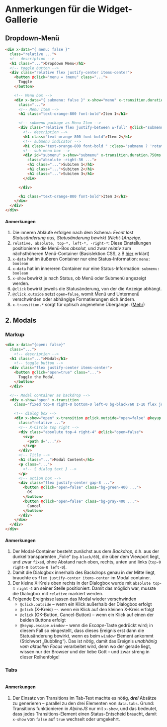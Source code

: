 # Anmerkungen für die Widget-Gallerie

## Dropdown-Menü

```html
<div x-data="{ menu: false }"
  class="relative ...">
  <!-- description -->
  <h1 class="...">Dropdown Menu</h1>
  <!-- toggle button -->
  <div class="relative flex justify-center items-center">
    <button @click="menu = !menu" class="...">
      Toggle
    </button>

    <!-- Menu box -->
    <div x-data="{ submenu: false }" x-show="menu" x-transition.duration.750ms @click.outside="menu=false"
      class="...">
      <!-- Menu Item -->
      <h1 class="text-orange-800 font-bold">Item 1</h1>

      <!-- submenu package as Menu Item -->
      <div class="relative flex justify-between w-full" @click="submenu=!submenu">
        <!-- description -->
        <h1 class="text-orange-800 font-bold">Item 2</h1>
        <!-- submenu indicator -->
        <h1 class="text-orange-800 font-bold " :class="submenu ? 'rotate-90' : ''">&gt;</h1>
        <!-- sub menu box -->
        <div id="submenu" x-show="submenu" x-transition.duration.750ms
          class="absolute -right-36 ...">
          <h1 class="...">Subitem 1</h1>
          <h1 class="...">Subitem 2</h1>
          <h1 class="...">Subitem 3</h1>
        </div>

      </div>

      <h1 class="text-orange-800 font-bold">Item 3</h1>
    </div>
  </div>
</div>
```

#### Anmerkungen

1. Die inneren Abläufe erfolgen nach dem Schema: _Event löst Statusänderung
   aus, Statusänderung bewirkt (Nicht-)Anzeige._
0. `relative, absolute, top-*, left-*, -right-*`: Diese Einstellungen
   positionieren die Menü-Box _absolut,_ und zwar _relativ_ zum nächsthöheren
   Menü-Container (Basislektion CSS, z.B
   [hier](https://www.youtube.com/playlist?list=PL4cUxeGkcC9hudKGi5o5UiWuTAGbxiLTh)
   erklärt)
0. `x-data` hat im äußeren Container nur eine Status-Information: `menu: boolean`
0. `x-data` hat im innereren Container nur eine Status-Information: `submenu: boolean`
0. `x-show` bewirkt je nach Status, ob Menü oder Submenü angezeigt werden.
0. `@click` bewirkt jeweils die Statusänderung, von der die Anzeige abhängt.
0. `@click.outside` setzt `open=false`, womit Menü und Untermenü verschwinden
   oder abhängige Formatierungen sich ändern.
0. `x-transition.*` sorgt für optisch angenehme Übergänge.
   ([Mehr](https://alpinejs.dev/directives/transition))

## 2. Modals

### Markup

```html
<div x-data="{open: false}"
  class="...">
    <!-- description -->
  <h1 class="...">Modal</h1>
    <!-- toggle button -->
  <div class="flex justify-center items-center">
    <button @click="open=true" class="...">
      Toggle the Modal
    </button>
  </div>

  <!-- Modal container as backdrop -->
  <div x-show="open" x-transition
    class="fixed top-0 right-0 bottom-0 left-0 bg-black/60 z-10 flex justify-center items-center">

    <!-- dialog box -->
    <div x-show="open" x-transition @click.outside="open=false" @keyup.escape.window="open=false"
      class="relative ...">
      <!-- X-Circle top right -->
      <div class="absolute top-4 right-4" @click="open=false">
        <svg>
          <path d="..."/>
        </svg>
      </div>
      <!-- Title -->
      <h1 class="...">Modal Content</h1>
      <p class="...">
        <!-- { dialog text } -->
      </p>
      <!-- action box -->
      <div class="flex justify-center gap-8 ...">
        <button @click="open=false" class="bg-green-400 ...">
          OK
        </button>
        <button @click="open=false" class="bg-gray-400 ...">
          Cancel
        </button>
      </div>
    </div>
  </div>
</div>
```

#### Anmerkungen

1. Der Modal-Container besteht zunächst aus dem _Backdrop,_ d.h. aus der dunkel
   transparenten „Folie“ (`bg-black/60`), die über dem Viewport liegt, und zwar
   `fixed`, ohne Abstand nach oben, rechts, unten und links (`top-0 right-0
   bottom-0 left-0`).
2. Damit die Dialogbox innerhalb des Backdrops genau in der Mitte liegt,
   brauchte es `flex justify-center items-center` im Modal container.
3. Der kleine X-Kreis oben rechts in der Dialogbox wurde mit `absolute top-4
   right-4` an seiner Stelle positioniert. Damit das möglich war, musste die
   Dialogbox mit `relative` markiert werden.
4. Folgende Ereignisse lassen das Modal wieder verschwinden
    - `@click.outside` – wenn ein Klick außerhalb der Dialogbox erfolgt
    - `@click` (X-Kreis) --. wenn ein Klick auf den kleinen X-Kreis erfolgt
    - `@click` (OK-Button, Cancel-Button) – wenn ein Klick auf einen der beiden
      Buttons erfolgt
    - `@keyup.escape.window` – wenn die _Escape_-Taste gedrückt wird; in diesem
      Fall so eingestellt, dass dieses Ereignis erst dann die Statusänderung
      bewirkt, wenn es beim `window`-Element ankommt (Stichwort „Bubbling“).
      Das ist nötig, damit das Ereignis _unabhänig vom aktuellen Focus_
      verarbeitet wird, denn wo der gerade liegt, wissen nur der Browser und
      der liebe Gott – und zwar streng in dieser Reihenfolge!

### Tabs

```html
```

#### Anmerkungen

1. Der Einsatz von Transitions im Tab-Text machte es nötig, ___drei___ Absätze
   zu generieren – parallel zu den drei Elementen von `data.tabs`. Grund:
   Transitions funktionieren in _AlpineJS_ nur mit `x-show`, und das bedeutet,
   dass jedes Transitions-Element einen Status-Entscheid braucht, damit `x-show`
   von `false` auf `true` wechselt oder umgekehrt.


<!--
vim: ts=2:sw=2:fdm=indent
-->
